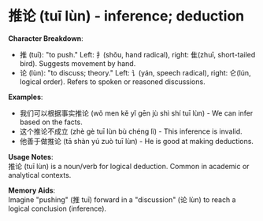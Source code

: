 # **推论 (tuī lùn) - inference; deduction**

**Character Breakdown**:  
- 推 (tuī): "to push." Left: 扌(shǒu, hand radical), right: 隹(zhuī, short-tailed bird). Suggests movement by hand.  
- 论 (lùn): "to discuss; theory." Left: 讠(yán, speech radical), right: 仑(lún, logical order). Refers to spoken or reasoned discussions.

**Examples**:  
- 我们可以根据事实推论 (wǒ men kě yǐ gēn jù shì shí tuī lùn) - We can infer based on the facts.  
- 这个推论不成立 (zhè gè tuī lùn bù chéng lì) - This inference is invalid.  
- 他善于做推论 (tā shàn yú zuò tuī lùn) - He is good at making deductions.

**Usage Notes**:  
推论 (tuī lùn) is a noun/verb for logical deduction. Common in academic or analytical contexts.

**Memory Aids**:  
Imagine "pushing" (推 tuī) forward in a "discussion" (论 lùn) to reach a logical conclusion (inference).